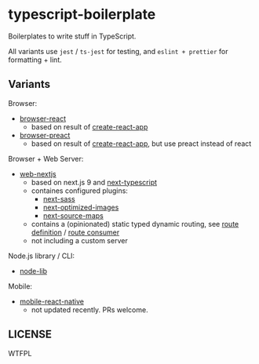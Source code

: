 # typescript-boilerplate

Boilerplates to write stuff in TypeScript.

All variants use `jest` / `ts-jest` for testing, and `eslint + prettier` for formatting + lint.

## Variants

Browser:

- [browser-react](browser-react/)
    - based on result of [create-react-app](https://facebook.github.io/create-react-app/)
- [browser-preact](browser-preact/)
    - based on result of [create-react-app](https://facebook.github.io/create-react-app/), but use preact instead of react

Browser + Web Server:

- [web-nextjs](web-nextjs/)
    - based on next.js 9 and [next-typescript](https://github.com/zeit/next-plugins/tree/master/packages/next-typescript)
    - containes configured plugins:
        - [next-sass](https://github.com/zeit/next-plugins/tree/master/packages/next-sass)
        - [next-optimized-images](https://www.npmjs.com/package/next-optimized-images)
        - [next-source-maps](https://github.com/zeit/next-plugins/tree/master/packages/next-source-maps)
    - contains a (opinionated) static typed dynamic routing, see [route definition](web-nextjs/src/typed-routes.ts) / [route consumer](web-nextjs/pages/posts/[postId].tsx)
    - not including a custom server

Node.js library / CLI:

- [node-lib](node-lib/)

Mobile:

- [mobile-react-native](mobile-react-native/)
    - not updated recently. PRs welcome.

## LICENSE

WTFPL
